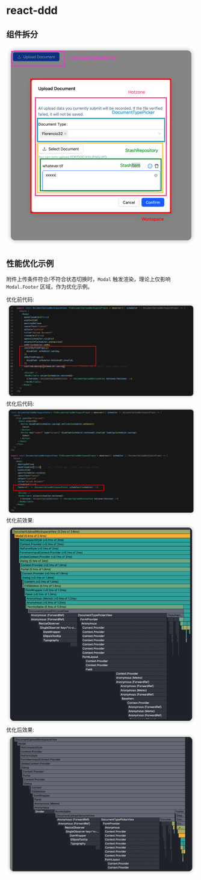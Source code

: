 # react-ddd

## 组件拆分

![效果预览图](https://github.com/huang-xiao-jian/react-ddd/blob/main/docs/document-upload-effect.png?raw=true)

## 性能优化示例

附件上传条件符合/不符合状态切换时，`Modal` 触发渲染，理论上仅影响 `Modal.Footer` 区域，作为优化示例。

优化前代码:
![优化前代码](https://github.com/huang-xiao-jian/react-ddd/blob/main/docs/before-optimize-code.png?raw=true)
优化后代码:
![优化后代码](https://github.com/huang-xiao-jian/react-ddd/blob/main/docs/after-optimize-code.png?raw=true)
优化前效果:
![优化前效果](https://github.com/huang-xiao-jian/react-ddd/blob/main/docs/before-optimize-effect.png?raw=true)
优化后效果:
![优化后效果](https://github.com/huang-xiao-jian/react-ddd/blob/main/docs/after-optimize-effect.png?raw=true)
